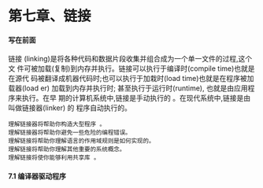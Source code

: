 第七章、链接
====================
#### 写在前面
链接 (linking)是将各种代码和数据片段收集并组合成为一个单一文件的过程,这个文
件可被加载(复制)到内存并执行。链接可以执行于编译时(compile time)也就是在源代
码被翻译成机器代码时;也可以执行于加栽时(load time)也就是在程序被加载器(load
er) 加载到内存并执行时; 甚至执行于运行时(runtime), 也就是由应用程序来执行。在早
期的计算机系统中,链接是手动执行的 。在现代系统中,链接是由叫做链接器(linker) 的
程序自动执行的。

    理解链接器将帮助你构造大型程序 。
    理解链接器将帮助你避免一些危险的编程错误。
    理解链接将帮助你理解语言的作用域规则是如何实现的。
    理解链接将帮助你理解其他重要的系统概念。
    理解链接将使你能够利用共享库 。
#### 7.1 编译器驱动程序
